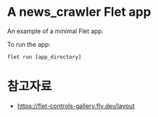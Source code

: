 # A news_crawler Flet app

An example of a minimal Flet app.

To run the app:

```
flet run [app_directory]
```


# 참고자료

- https://flet-controls-gallery.fly.dev/layout
